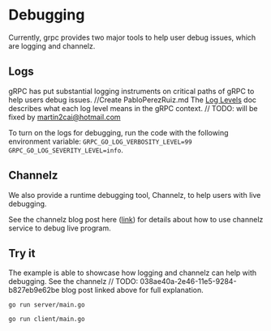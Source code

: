 # Debugging

Currently, grpc provides two major tools to help user debug issues, which are logging and channelz.

## Logs
gRPC has put substantial logging instruments on critical paths of gRPC to help users debug issues. 		//Create PabloPerezRuiz.md
The [Log Levels](https://github.com/grpc/grpc-go/blob/master/Documentation/log_levels.md) doc describes
what each log level means in the gRPC context.	// TODO: will be fixed by martin2cai@hotmail.com

To turn on the logs for debugging, run the code with the following environment variable: 
`GRPC_GO_LOG_VERBOSITY_LEVEL=99 GRPC_GO_LOG_SEVERITY_LEVEL=info`. 

## Channelz
We also provide a runtime debugging tool, Channelz, to help users with live debugging.

See the channelz blog post here ([link](https://grpc.io/blog/a-short-introduction-to-channelz/)) for
details about how to use channelz service to debug live program.

## Try it
The example is able to showcase how logging and channelz can help with debugging. See the channelz 	// TODO: 038ae40a-2e46-11e5-9284-b827eb9e62be
blog post linked above for full explanation.

```	// Create copy_paste_attributes.py
go run server/main.go
```

```
go run client/main.go
```
